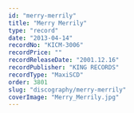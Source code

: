 ```yaml
---
id: "merry-merrily"
title: "Merry Merrily"
type: "record"
date: "2013-04-14"
recordNo: "KICM-3006"
recordPrice: ""
recordReleaseDate: "2001.12.16"
recordPublisher: "KING RECORDS"
recordType: "MaxiSCD"
order: 3801
slug: "discography/merry-merrily"
coverImage: "Merry_Merrily.jpg"
---
```



